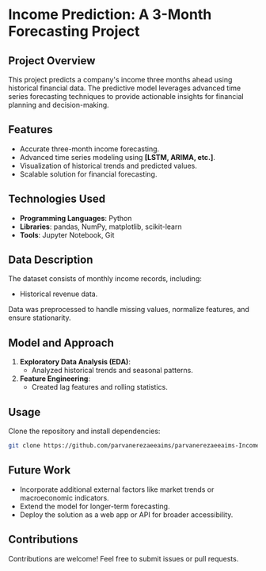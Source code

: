 # Income Prediction: A 3-Month Forecasting Project

## Project Overview
This project predicts a company's income three months ahead using historical financial data. The predictive model leverages advanced time series forecasting techniques to provide actionable insights for financial planning and decision-making.

## Features
- Accurate three-month income forecasting.
- Advanced time series modeling using **[LSTM, ARIMA, etc.]**.
- Visualization of historical trends and predicted values.
- Scalable solution for financial forecasting.

## Technologies Used
- **Programming Languages**: Python
- **Libraries**: pandas, NumPy, matplotlib, scikit-learn
- **Tools**: Jupyter Notebook, Git

## Data Description
The dataset consists of monthly income records, including:
- Historical revenue data.


Data was preprocessed to handle missing values, normalize features, and ensure stationarity.

## Model and Approach
1. **Exploratory Data Analysis (EDA)**:
   - Analyzed historical trends and seasonal patterns.
2. **Feature Engineering**:
   - Created lag features and rolling statistics.



## Usage
Clone the repository and install dependencies:
```bash
git clone https://github.com/parvanerezaeeaims/parvanerezaeeaims-Income-Prediction-A-3-Month-Forecasting-Project.git
```

## Future Work
- Incorporate additional external factors like market trends or macroeconomic indicators.
- Extend the model for longer-term forecasting.
- Deploy the solution as a web app or API for broader accessibility.

## Contributions
Contributions are welcome! Feel free to submit issues or pull requests.

